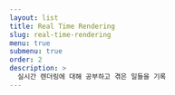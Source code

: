 ```yaml
---
layout: list
title: Real Time Rendering
slug: real-time-rendering
menu: true
submenu: true
order: 2
description: >
  실시간 렌더링에 대해 공부하고 겪은 일들을 기록
---
```

